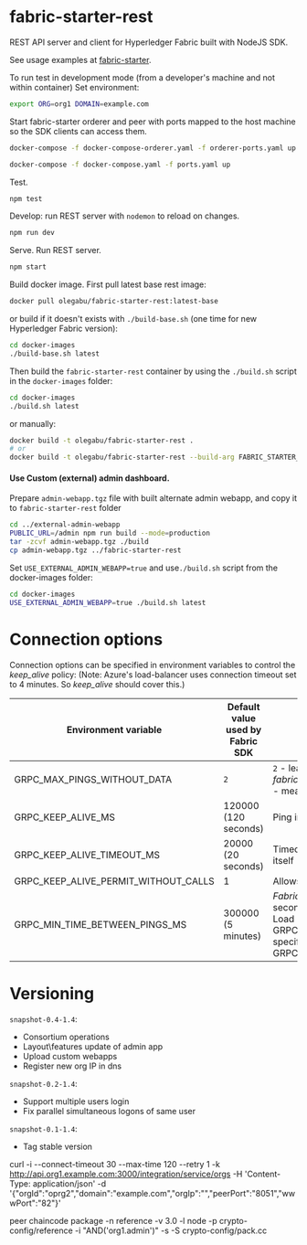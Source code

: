 # fabric-starter-rest
REST API server and client for Hyperledger Fabric built with NodeJS SDK.

See usage examples at 
[fabric-starter](https://github.com/olegabu/fabric-starter#use-rest-api-to-query-and-invoke-chaincodes).

To run test in development mode (from a developer's machine and not within container)
Set environment:
```bash
export ORG=org1 DOMAIN=example.com
```

Start fabric-starter orderer and peer with ports mapped to the host machine so the SDK clients can access them.
```bash
docker-compose -f docker-compose-orderer.yaml -f orderer-ports.yaml up

docker-compose -f docker-compose.yaml -f ports.yaml up
```
Test.
```bash
npm test
```
Develop: run REST server with `nodemon` to reload on changes.
```bash
npm run dev
```
Serve. Run REST server.
```bash
npm start
```
Build docker image.
First pull latest base rest image:
```bash
docker pull olegabu/fabric-starter-rest:latest-base
```
or build if it doesn't exists with `./build-base.sh` (one time for new Hyperledger Fabric version):
```bash
cd docker-images
./build-base.sh latest
```
Then build the `fabric-starter-rest` container by using the `./build.sh` script in the `docker-images` folder:
```bash
cd docker-images
./build.sh latest
```
or manually:
```bash
docker build -t olegabu/fabric-starter-rest .
# or
docker build -t olegabu/fabric-starter-rest --build-arg FABRIC_STARTER_VERSION=latest .
```


#### Use Custom (external) admin dashboard.

Prepare `admin-webapp.tgz` file with built alternate admin webapp, and copy it to `fabric-starter-rest` folder 
```bash
cd ../external-admin-webapp
PUBLIC_URL=/admin npm run build --mode=production
tar -zcvf admin-webapp.tgz ./build
cp admin-webapp.tgz ../fabric-starter-rest
```

Set `USE_EXTERNAL_ADMIN_WEBAPP=true` and use`./build.sh` script from the docker-images folder:
      
```bash
cd docker-images
USE_EXTERNAL_ADMIN_WEBAPP=true ./build.sh latest
```

# Connection options

Connection options can be specified in environment variables to control the _keep_alive_ policy:
(Note: Azure's load-balancer uses connection timeout set to 4 minutes. So _keep_alive_ should cover this.)

Environment variable | Default value used by Fabric SDK | Description
---------------------|----------------------------------|------------
GRPC_MAX_PINGS_WITHOUT_DATA| `2` | `2` - leads to an error of ping process. _fabric-starter-rest_ overrides this to `0` - means no limits
GRPC_KEEP_ALIVE_MS | 120000 (120 seconds)| Ping interval in milliseconds
GRPC_KEEP_ALIVE_TIMEOUT_MS|20000 (20 seconds) |Timeout period for the ping request itself
GRPC_KEEP_ALIVE_PERMIT_WITHOUT_CALLS|1|Allows pings with no payload
GRPC_MIN_TIME_BETWEEN_PINGS_MS| 300000 (5 minutes)|_Fabric-starter-rest_ resets this to 60 seconds to avoid disconnect of Azure Load Balancer (if GRPC_KEEP_ALIVE_TIMEOUT_MS is specified then the interval is set to GRPC_KEEP_ALIVE_TIMEOUT_MS/1.1)



# Versioning

`snapshot-0.4-1.4`:
- Consortium operations
- Layout\features update of admin app 
- Upload custom webapps 
- Register new org IP in dns 


`snapshot-0.2-1.4`:
- Support multiple users login
- Fix parallel simultaneous logons of same user 

`snapshot-0.1-1.4`:  
- Tag stable version


curl -i --connect-timeout 30 --max-time 120 --retry 1 -k http://api.org1.example.com:3000/integration/service/orgs -H 'Content-Type: application/json' -d '{"orgId":"oprg2","domain":"example.com","orgIp":"","peerPort":"8051","wwwPort":"82"}'





peer chaincode package -n reference -v 3.0 -l node -p crypto-config/reference -i "AND('org1.admin')" -s -S crypto-config/pack.cc